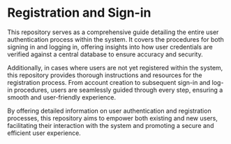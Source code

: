 # Registration and Sign-in

This repository serves as a comprehensive guide detailing the entire user authentication process within the system. It covers the procedures for both signing in and logging in, offering insights into how user credentials are verified against a central database to ensure accuracy and security.

Additionally, in cases where users are not yet registered within the system, this repository provides thorough instructions and resources for the registration process. From account creation to subsequent sign-in and log-in procedures, users are seamlessly guided through every step, ensuring a smooth and user-friendly experience.

By offering detailed information on user authentication and registration processes, this repository aims to empower both existing and new users, facilitating their interaction with the system and promoting a secure and efficient user experience.
